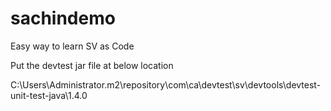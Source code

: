 # sachindemo
Easy way to learn SV as Code

Put the devtest jar file at below location

C:\Users\Administrator\.m2\repository\com\ca\devtest\sv\devtools\devtest-unit-test-java\1.4.0
